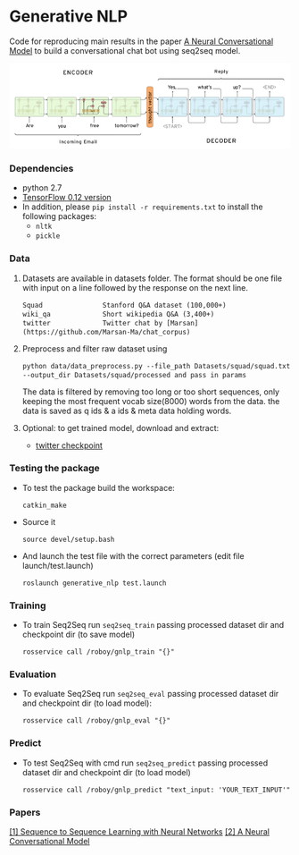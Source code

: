 # Generative NLP
Code for reproducing main results in the paper [A Neural Conversational Model](http://papers.nips.cc/paper/5346-sequence-to-sequence-learning-with-neural-networks.pdf) to build a conversational chat bot using seq2seq model.

<img src="include/Images/seq2seq.png" width="800px"/>


### Dependencies
- python 2.7
- [TensorFlow 0.12 version](https://www.tensorflow.org/get_started/os_setup)
- In addition, please `pip install -r requirements.txt` to install the following packages:
    - `nltk`
    - `pickle`


### Data
1. Datasets are available in datasets folder. The format should be one file with input on a line followed by the response on the next line.
    ```
    Squad               Stanford Q&A dataset (100,000+)
    wiki_qa             Short wikipedia Q&A (3,400+)
    twitter             Twitter chat by [Marsan](https://github.com/Marsan-Ma/chat_corpus)
    ```

2. Preprocess and filter raw dataset using

    ```
    python data/data_preprocess.py --file_path Datasets/squad/squad.txt --output_dir Datasets/squad/processed and pass in params
    ```
    The data is filtered by removing too long or too short sequences, only keeping the most frequent vocab size(8000) words from the data. the data is saved as q ids & a ids & meta data holding words.

3. Optional: to get trained model, download and extract:
    - [twitter checkpoint](https://transfer.sh/9En0w/twitter-checkpoint.tar.gz)

### Testing the package
- To test the package build the workspace:
    ```
    catkin_make
    ```
- Source it
    ```
    source devel/setup.bash
    ```
- And launch the test file with the correct parameters (edit file launch/test.launch)
    ```
    roslaunch generative_nlp test.launch
    ```

### Training
- To train Seq2Seq run `seq2seq_train` passing processed dataset dir and checkpoint dir (to save model)
   
    ```
    rosservice call /roboy/gnlp_train "{}"
    ```


### Evaluation
- To evaluate Seq2Seq run `seq2seq_eval` passing processed dataset dir and checkpoint dir (to load model):

    ```
    rosservice call /roboy/gnlp_eval "{}" 
    ```

### Predict
- To test Seq2Seq with cmd run `seq2seq_predict` passing processed dataset dir and checkpoint dir (to load model)

    ```
    rosservice call /roboy/gnlp_predict "text_input: 'YOUR_TEXT_INPUT'" 
    ```


### Papers
[\[1\] Sequence to Sequence Learning with Neural Networks][1]
[\[2\] A Neural Conversational Model][2]

[1]: http://papers.nips.cc/paper/5346-sequence-to-sequence-learning-with-neural-networks.pdf

[2]: http://arxiv.org/pdf/1506.05869v1.pdf
